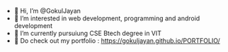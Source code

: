 - 👋 Hi, I’m @GokulJayan
- 👀 I’m interested in web development, programming and android development 
- 🌱 I’m currently pursuiung CSE Btech degree in VIT
- 👱 Do check out my portfolio : https://gokuljayan.github.io/PORTFOLIO/
<!---
GokulJayan/GokulJayan is a ✨ special ✨ repository because its `README.md` (this file) appears on your GitHub profile.
You can click the Preview link to take a look at your changes.
--->

